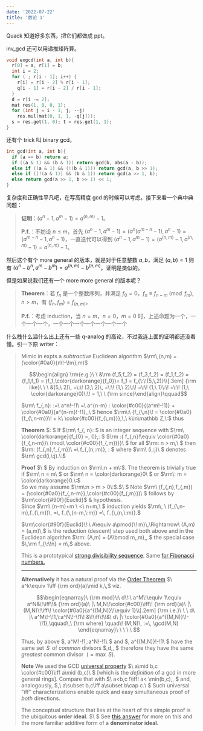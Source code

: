 ```yaml
---
date: '2022-07-22'
title: '数论 1'
---
```


Quack 知道好多东西，把它们都做成 ppt。

inv_gcd 还可以用递推矩阵算。

```cpp
void exgcd(int a, int b){
  r[0] = a, r[1] = b;
  int i = 2;
  for ( ; r[i - 1]; i++) {
    r[i] = r[i - 2] % r[i - 1];
    q[i - 1] = r[i - 2] / r[i - 1];
  }
  d = r[i -= 2];
  mat res(1, 0, 0, 1);
  for (int j = i - 1; j; --j)
    res.mul(mat(0, 1, 1, -q[j]));
  s = res.get(1, 0); t = res.get(1, 1);
}
```

还有个 trick 叫 binary gcd。

```cpp
int gcd(int a, int b){
  if (a == b) return a;
  if ((a & 1) && (b & 1)) return gcd(b, abs(a - b));
  else if ((a & 1) && (!(b & 1))) return gcd(a, b >> 1);
  else if ((!(a & 1)) && (b & 1)) return gcd(a >> 1, b);
  else return gcd(a >> 1, b >> 1) << 1;
}
```

复杂度和正确性平凡吧，在写高精度 gcd 的时候可以考虑。接下来看一个典中典问题：

> **证明**：$(a^n-1, a^m-1) = a^{(n, m)}-1$。
>
> **P.f.**：不妨设 $n \leqslant m$，首先 $(a^n-1, a^m-1) = (a^n(a^{m-n}-1), a^n-1) = (a^{m-n}-1, a^n-1)$，一直迭代可以得到 $(a^n-1, a^m-1) = (a^{(n, m)}-1, a^{(n, m)}-1) = a^{(n, m)}-1$。

然后这个有个 more general 的版本，就是对于任意整数 $a, b$，满足 $(a, b) = 1$ 则有 $(a^n-b^n, a^m-b^m) = a^{(n, m)}-b^{(n, m)}$，证明是类似的。

但是如果说我们还有一个 more more general 的版本呢？

> **Theorem**：若 $f_n$ 是一个整数序列，并满足 $f_0 = 0$，$f_{n} \equiv f_{n-m} \pmod {f_m},n > m$，有 $(f_n, f_m) = f_{(n, m)}$。
>
> **P.f.**：考虑 induction，当 $n = m$，$n = 0$，$m = 0$ 时，上述命题为一个，一个一个一个，一个一个一个一个一个一个一个

什么栈什么溢什么出上还有一些 q-analog 的高论，不过我连上面的证明都还没看懂。引一下原 writer：

>Mimic in expts a *subtractive* Euclidean algorithm $\rm\,(n,m) = (\color{#0a0}{n\!-\!m},m)$
>
>$$\begin{align} \rm{e.g.}\ \ &\rm (f_5,f_2) = (f_3,f_2) = (f_1,f_2) = (f_1,f_1) = (f_1,\color{darkorange}{f_0})= f_1 = f_{\:\!(5,\,2)}\\[.3em]
>{\rm like}\ \ \ &(5,\ 2)\, =\:\! (3,\ 2)\, =\:\! (1,\ 2)\:\! =\:\! (1,\ 1)\:\! =\:\! (1,\ \color{darkorange}0)\:\! = 1,\ \ {\rm since}\end{align}\qquad$$
>
>$\rm\ f_{\,n}\: :=\ a^n\!-\!1\ =\ a^{n-m} \: \color{#c00}{(a^m\!-\!1)} + \color{#0a0}{a^{n-m}\!-\!1},\,\ $  hence $\rm\:\ {f_{\,n}\! = \color{#0a0}{f_{\,n-m}}\! + k\ \color{#c00}{f_{\,m}}},\,\ k\in\mathbb Z,\:$  thus
>
>**Theorem** $\: $ If $\rm\ f_{\, n}\: $ is an integer sequence with $\rm\ \color{darkorange}{f_{0} =\, 0},\: $ $\rm \:{ f_{\,n}\!\equiv \color{#0a0}{f_{\,n-m}}\ (mod\ \color{#c00}{f_{\,m})}}\ $ for all $\rm\: n > m,\ $  then $\rm\: (f_{\,n},f_{\,m})\ =\ f_{\,(n,\:m)}, \: $ where $\rm\ (i,\:j)\ $ denotes $\rm\ gcd(i,\:j).\:$
>
>**Proof** $\ $ By induction on  $\rm\:n + m\:$. The theorem is trivially true if $\rm\ n = m\ $ or $\rm\ n = \color{darkorange}0\ $ or $\rm\: m = \color{darkorange}0.\:$  
>So we may assume $\rm\:n > m > 0\:$.$\ $  Note $\rm\ (f_{\,n},f_{\,m}) = (\color{#0a0}{f_{\,n-m}},\color{#c00}{f_{\,m}})\ $ follows by $\rm\color{#90f}{Euclid}$ & hypothesis.  
>Since $\rm\ (n-m)+m \ <\ n+m,\ $ induction yields $\rm\, \ (f_{\,n-m},f_{\,m})\, =\, f_{\,(n-m,\:m)} =\, f_{\,(n,\:m)}.$
>
>
>$\rm\color{#90f}{Euclid}\!:\ A\equiv a\pmod{\! m}\,\Rightarrow\ (A,m) = (a,m)\,$ is the reduction (descent) step used both above and in the Euclidean algorithm $\rm\: (A,m) = (A\bmod m,\,m),\, $ the special case $\,\rm f_{\:\!n} = n\,$ above.
>
>This is a prototypical [strong divisibility sequence](https://en.wikipedia.org/wiki/Divisibility_sequence). Same [for Fibonacci numbers.](https://math.stackexchange.com/a/60353/242)
>
>
>---
>
>**Alternatively** it has a natural proof via the [Order Theorem](https://math.stackexchange.com/a/127118/242) $\ a^k\equiv 1\iff {\rm ord}(a)\mid k,\,$ viz. 
>
>
>$$\begin{eqnarray}\ {\rm mod}\:\ d\!:\  a^M\!\equiv 1\equiv a^N&\!\iff\!& {\rm ord}(a)\ |\ M,N\!\color{#c00}\iff\! {\rm ord}(a)\ |\ (M,N)\!\iff\! \color{#0a0}{a^{(M,N)}\!\equiv 1}\\[.2em]
>{\rm i.e.}\ \ \ d\ |\ a^M\!-\!1,\:a^N\!-\!1\! &\!\iff\!\!&\ d\ |\ \color{#0a0}{a^{(M,N)}\!-\!1},\qquad\,\ {\rm where} \quad\! (M,N)\, :=\, \gcd(M,N)
>\end{eqnarray}\ \ \ \ \ $$
>
>Thus, by above $\, a^M\!-\!1,\:a^N\!-\!1\ $ and $\, a^{(M,N)}\!-\!1\ $  have the same set $\,S\,$ of *common* divisors $\,d,\, $ therefore they have the same *greatest* common divisor $\ (= \max\ S).$
>
>**Note**  We  used the GCD [universal property](https://math.stackexchange.com/a/88411/242)  $\ a\mid b,c \color{#c00}\iff a\mid (b,c)\ $ [which is the *definition* of a gcd in more general rings].  Compare that with $\ a<b,c \!\iff\! a< \min(b,c),\, $ and, analogously, $\,\  a\subset b,c\iff a\subset b\cap c.\ $ Such universal "iff" characterizations enable quick and easy simultaneous proof of *both* directions.
>
>The conceptual structure that lies at the heart of this simple proof is the ubiquitous **order ideal.** $\ $ See [this answer][1] for more on this and the more familiar additive form of a **denominator ideal.**
>
>
>[1]:https://math.stackexchange.com/questions/4713/if-the-order-divides-a-prime-p-then-the-order-is-p-or-1/4715#4715
>[2]:https://math.stackexchange.com/questions/7473/number-theory-proving-question/7561#7561
>[3]:https://math.stackexchange.com/questions/7473/number-theory-proving-question/7479#7479